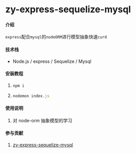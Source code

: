 # zy-express-sequelize-mysql

#### 介绍
`express`配合`mysql`的`nodeORM`进行模型抽象快速`curd`

#### 技术栈
- Node.js / express  /  Sequelize / Mysql



#### 安装教程

1. ```js
   npm i
   ```

   

2. ```js
   nodemon index.js
   ```

   

#### 使用说明

1.  对 node-orm 抽象模型的学习

#### 参与贡献

1.  [zy-express-sequelize-mysql](https://gitee.com/Z568_568/zy-express-sequelize-mysql.git)
